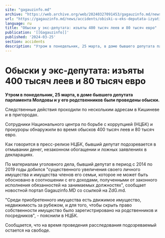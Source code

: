```yaml
---
site: "gagauzinfo.md"
archive: "https://web.archive.org/web/20240327091453/gagauzinfo.md/news/accidents/obiski-u-eks-deputata-izyati-400-tisyach-leev-i-80-tisyach-evro"
url: "https://gagauzinfo.md/news/accidents/obiski-u-eks-deputata-izyati-400-tisyach-leev-i-80-tisyach-evro"
language: ru
title: "Обыски у экс-депутата: изъяты 400 тысяч леев и 80 тысяч евро"
publication: '[[Gagauzinfo]]'
published: '2024-03-25'
section: accidents
description: "Утром в понедельник, 25 марта, в доме бывшего депутата парламента Молдовы и у его родственников были проведены обыски."
---
```


# Обыски у экс-депутата: изъяты 400 тысяч леев и 80 тысяч евро

**Утром в понедельник, 25 марта, в доме бывшего депутата парламента Молдовы и у его родственников были проведены обыски.**

Следственные действия проходили по нескольким адресам в Кишиневе и в пригородах.

Сотрудники Национального центра по борьбе с коррупцией (НЦБК) и прокуроры обнаружили во время обысков 400 тысяч леев и 80 тысяч евро.

Как говорится в пресс-релизе НЦБК, бывший депутат подозревается в отмывании денег, незаконном обогащении и ложных заявлениях в декларациях.

По материалам уголовного дела, бывший депутат в период с 2014 по 2019 годы добился "существенного увеличения своего личного имущества и имущества членов его семьи, которое не может быть обосновано в соотношении с его доходами, полученными от законного исполнения обязанностей на занимаемых должностях", сообщает новостной портал Gagauzinfo.MD со ссылкой на ZdG.md.

"Среди приобретенного имущества есть движимое имущество, недвижимость за рубежом, и для того, чтобы скрыть право собственности имущество было зарегистрировано на родственников и посредников", - пояснили в НЦБК.

Сообщается, что на время проведения расследования подозреваемый остается на свободе.